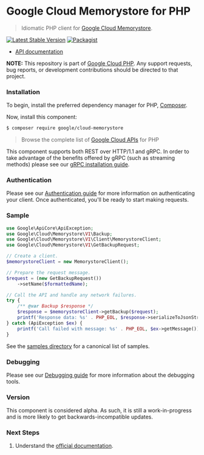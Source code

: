 # Google Cloud Memorystore for PHP

> Idiomatic PHP client for [Google Cloud Memorystore](https://cloud.google.com/memorystore).

[![Latest Stable Version](https://poser.pugx.org/google/cloud-memorystore/v/stable)](https://packagist.org/packages/google/cloud-memorystore) [![Packagist](https://img.shields.io/packagist/dm/google/cloud-memorystore.svg)](https://packagist.org/packages/google/cloud-memorystore)

* [API documentation](https://cloud.google.com/php/docs/reference/cloud-memorystore/latest)

**NOTE:** This repository is part of [Google Cloud PHP](https://github.com/googleapis/google-cloud-php). Any
support requests, bug reports, or development contributions should be directed to
that project.

### Installation

To begin, install the preferred dependency manager for PHP, [Composer](https://getcomposer.org/).

Now, install this component:

```sh
$ composer require google/cloud-memorystore
```

> Browse the complete list of [Google Cloud APIs](https://cloud.google.com/php/docs/reference)
> for PHP

This component supports both REST over HTTP/1.1 and gRPC. In order to take advantage of the benefits
offered by gRPC (such as streaming methods) please see our
[gRPC installation guide](https://cloud.google.com/php/grpc).

### Authentication

Please see our [Authentication guide](https://github.com/googleapis/google-cloud-php/blob/main/AUTHENTICATION.md) for more information
on authenticating your client. Once authenticated, you'll be ready to start making requests.

### Sample

```php
use Google\ApiCore\ApiException;
use Google\Cloud\Memorystore\V1\Backup;
use Google\Cloud\Memorystore\V1\Client\MemorystoreClient;
use Google\Cloud\Memorystore\V1\GetBackupRequest;

// Create a client.
$memorystoreClient = new MemorystoreClient();

// Prepare the request message.
$request = (new GetBackupRequest())
    ->setName($formattedName);

// Call the API and handle any network failures.
try {
    /** @var Backup $response */
    $response = $memorystoreClient->getBackup($request);
    printf('Response data: %s' . PHP_EOL, $response->serializeToJsonString());
} catch (ApiException $ex) {
    printf('Call failed with message: %s' . PHP_EOL, $ex->getMessage());
}
```

See the [samples directory](https://github.com/googleapis/google-cloud-php-memorystore/tree/main/samples) for a canonical list of samples.

### Debugging

Please see our [Debugging guide](https://github.com/googleapis/google-cloud-php/blob/main/DEBUG.md)
for more information about the debugging tools.

### Version

This component is considered alpha. As such, it is still a work-in-progress and is more likely to get backwards-incompatible updates.

### Next Steps

1. Understand the [official documentation](https://cloud.google.com/memorystore/docs/valkey).

